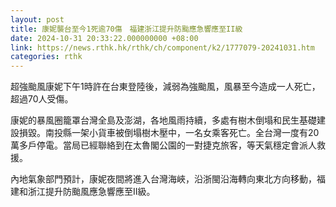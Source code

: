 ```yaml
---
layout: post
title: 康妮襲台至今1死逾70傷　福建浙江提升防颱應急響應至II級
date: 2024-10-31 20:33:22.000000000 +08:00
link: https://news.rthk.hk/rthk/ch/component/k2/1777079-20241031.htm
categories: rthk
---
```


超強颱風康妮下午1時許在台東登陸後，減弱為強颱風，風暴至今造成一人死亡，超過70人受傷。

康妮的暴風圈籠罩台灣全島及澎湖，各地風雨持續，多處有樹木倒塌和民生基礎建設損毀。南投縣一架小貨車被倒塌樹木壓中，一名女乘客死亡。全台灣一度有20萬多戶停電。當局已經聯絡到在太魯閣公園的一對捷克旅客，等天氣穩定會派人救援。

內地氣象部門預計，康妮夜間將進入台灣海峽，沿浙閩沿海轉向東北方向移動，福建和浙江提升防颱風應急響應至Ⅱ級。
